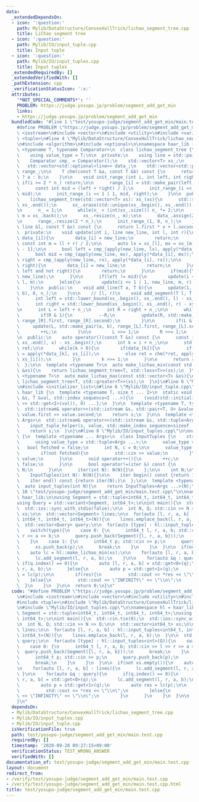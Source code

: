 ```yaml
---
data:
  _extendedDependsOn:
  - icon: ':question:'
    path: Mylib/DataStructure/ConvexHullTrick/lichao_segment_tree.cpp
    title: LiChao segment tree
  - icon: ':question:'
    path: Mylib/IO/input_tuple.cpp
    title: Input tuple
  - icon: ':question:'
    path: Mylib/IO/input_tuples.cpp
    title: Input tuples
  _extendedRequiredBy: []
  _extendedVerifiedWith: []
  _pathExtension: cpp
  _verificationStatusIcon: ':x:'
  attributes:
    '*NOT_SPECIAL_COMMENTS*': ''
    PROBLEM: https://judge.yosupo.jp/problem/segment_add_get_min
    links:
    - https://judge.yosupo.jp/problem/segment_add_get_min
  bundledCode: "#line 1 \"test/yosupo-judge/segment_add_get_min/main.test.cpp\"\n\
    #define PROBLEM \"https://judge.yosupo.jp/problem/segment_add_get_min\"\n\n#include\
    \ <iostream>\n#include <vector>\n#include <utility>\n#include <variant>\n#include\
    \ <tuple>\n#line 4 \"Mylib/DataStructure/ConvexHullTrick/lichao_segment_tree.cpp\"\
    \n#include <algorithm>\n#include <optional>\n\nnamespace haar_lib {\n  template\
    \ <typename T, typename Comparator>\n  class lichao_segment_tree {\n  public:\n\
    \    using value_type = T;\n\n  private:\n    using line = std::pair<T, T>;\n\n\
    \    Comparator cmp_ = Comparator();\n    std::vector<T> xs_;\n    int n_;\n \
    \   std::vector<std::optional<line>> data_;\n    std::vector<std::pair<int, int>>\
    \ range_;\n\n    T chm(const T &a, const T &b) const {\n      return cmp_(a, b)\
    \ ? a : b;\n    }\n\n    void init_range_(int i, int left, int right){\n     \
    \ if(i >= 2 * n_) return;\n\n      range_[i] = std::make_pair(left, right);\n\
    \      const int mid = (left + right) / 2;\n      init_range_(i << 1 | 0, left,\
    \ mid);\n      init_range_(i << 1 | 1, mid, right);\n    }\n\n  public:\n    lichao_segment_tree(){}\n\
    \    lichao_segment_tree(std::vector<T> xs): xs_(xs){\n      std::sort(xs_.begin(),\
    \ xs_.end());\n      xs_.erase(std::unique(xs_.begin(), xs_.end()), xs_.end());\n\
    \n      n_ = 1;\n      while(n_ < (int)xs_.size()) n_ *= 2;\n\n      const auto\
    \ m = xs_.back();\n      xs_.resize(n_, m);\n\n      data_.assign(2 * n_, std::nullopt);\n\
    \n      range_.resize(2 * n_);\n      init_range_(1, 0, n_);\n    }\n\n    T apply(const\
    \ line &l, const T &x) const {\n      return l.first * x + l.second;\n    }\n\n\
    \  private:\n    void update(int i, line new_line, int l, int r){\n      if(not\
    \ data_[i]){\n        data_[i] = new_line;\n        return;\n      }\n\n     \
    \ const int m = (l + r) / 2;\n\n      auto lx = xs_[l], mx = xs_[m], rx = xs_[r\
    \ - 1];\n\n      bool left = cmp_(apply(new_line, lx), apply(*data_[i], lx));\n\
    \      bool mid = cmp_(apply(new_line, mx), apply(*data_[i], mx));\n      bool\
    \ right = cmp_(apply(new_line, rx), apply(*data_[i], rx));\n\n      if(left and\
    \ right){\n        data_[i] = new_line;\n        return;\n      }\n\n      if(not\
    \ left and not right){\n        return;\n      }\n\n      if(mid){\n        std::swap(*data_[i],\
    \ new_line);\n      }\n\n      if(left != mid){\n        update(i << 1 | 0, new_line,\
    \ l, m);\n      }else{\n        update(i << 1 | 1, new_line, m, r);\n      }\n\
    \    }\n\n  public:\n    void add_line(T a, T b){\n      update(1, std::make_pair(a,\
    \ b), 0, n_);\n    }\n\n    // [l, r)\n    void add_segment(T l, T r, T a, T b){\n\
    \      int left = std::lower_bound(xs_.begin(), xs_.end(), l) - xs_.begin();\n\
    \      int right = std::lower_bound(xs_.begin(), xs_.end(), r) - xs_.begin();\n\
    \n      int L = left + n_;\n      int R = right + n_;\n\n      while(L < R){\n\
    \        if(R & 1){\n          --R;\n          update(R, std::make_pair(a, b),\
    \ range_[R].first, range_[R].second);\n        }\n\n        if(L & 1){\n     \
    \     update(L, std::make_pair(a, b), range_[L].first, range_[L].second);\n  \
    \        ++L;\n        }\n\n        L >>= 1;\n        R >>= 1;\n      }\n    }\n\
    \n  public:\n    auto operator()(const T &x) const {\n      const int i = std::lower_bound(xs_.begin(),\
    \ xs_.end(), x) - xs_.begin();\n      int k = i + n_;\n\n      std::optional<T>\
    \ ret;\n\n      while(k > 0){\n        if(data_[k]){\n          if(not ret) ret\
    \ = apply(*data_[k], xs_[i]);\n          else ret = chm(*ret, apply(*data_[k],\
    \ xs_[i]));\n        }\n        k >>= 1;\n      }\n\n      return ret;\n    }\n\
    \  };\n\n  template <typename T>\n  auto make_lichao_min(const std::vector<T>\
    \ &xs){\n    return lichao_segment_tree<T, std::less<T>>(xs);\n  }\n\n  template\
    \ <typename T>\n  auto make_lichao_max(const std::vector<T> &xs){\n    return\
    \ lichao_segment_tree<T, std::greater<T>>(xs);\n  }\n}\n#line 6 \"Mylib/IO/input_tuples.cpp\"\
    \n#include <initializer_list>\n#line 6 \"Mylib/IO/input_tuple.cpp\"\n\nnamespace\
    \ haar_lib {\n  template <typename T, size_t ... I>\n  static void input_tuple_helper(std::istream\
    \ &s, T &val, std::index_sequence<I ...>){\n    (void)std::initializer_list<int>{(void(s\
    \ >> std::get<I>(val)), 0) ...};\n  }\n\n  template <typename T, typename U>\n\
    \  std::istream& operator>>(std::istream &s, std::pair<T, U> &value){\n    s >>\
    \ value.first >> value.second;\n    return s;\n  }\n\n  template <typename ...\
    \ Args>\n  std::istream& operator>>(std::istream &s, std::tuple<Args ...> &value){\n\
    \    input_tuple_helper(s, value, std::make_index_sequence<sizeof ... (Args)>());\n\
    \    return s;\n  }\n}\n#line 8 \"Mylib/IO/input_tuples.cpp\"\n\nnamespace haar_lib\
    \ {\n  template <typename ... Args>\n  class InputTuples {\n    struct iter {\n\
    \      using value_type = std::tuple<Args ...>;\n      value_type value;\n   \
    \   bool fetched = false;\n      int N, c = 0;\n\n      value_type operator*(){\n\
    \        if(not fetched){\n          std::cin >> value;\n        }\n        return\
    \ value;\n      }\n\n      void operator++(){\n        ++c;\n        fetched =\
    \ false;\n      }\n\n      bool operator!=(iter &) const {\n        return c <\
    \ N;\n      }\n\n      iter(int N): N(N){}\n    };\n\n    int N;\n\n  public:\n\
    \    InputTuples(int N): N(N){}\n\n    iter begin() const {return iter(N);}\n\
    \    iter end() const {return iter(N);}\n  };\n\n  template <typename ... Args>\n\
    \  auto input_tuples(int N){\n    return InputTuples<Args ...>(N);\n  }\n}\n#line\
    \ 10 \"test/yosupo-judge/segment_add_get_min/main.test.cpp\"\n\nnamespace hl =\
    \ haar_lib;\n\nusing Segment = std::tuple<int64_t, int64_t, int64_t, int64_t>;\n\
    using Query = std::variant<Segment, int64_t>;\n\nint main(){\n  std::cin.tie(0);\n\
    \  std::ios::sync_with_stdio(false);\n\n  int N, Q; std::cin >> N >> Q;\n\n  std::vector<int64_t>\
    \ xs;\n\n  std::vector<Segment> lines;\n\n  for(auto [l, r, a, b] : hl::input_tuples<int64_t,\
    \ int64_t, int64_t, int64_t>(N)){\n    lines.emplace_back(l, r, a, b);\n  }\n\n\
    \  std::vector<Query> query;\n\n  for(auto [type] : hl::input_tuples<int>(Q)){\n\
    \    switch(type){\n    case 0: {\n      int64_t l, r, a, b; std::cin >> l >>\
    \ r >> a >> b;\n      query.push_back(Segment({l, r, a, b}));\n      break;\n\
    \    }\n    case 1: {\n      int64_t p; std::cin >> p;\n      query.push_back(p);\n\
    \      xs.push_back(p);\n      break;\n    }\n    }\n  }\n\n  if(not xs.empty()){\n\
    \    auto lc = hl::make_lichao_min(xs);\n\n    for(auto [l, r, a, b] : lines){\n\
    \      lc.add_segment(l, r, a, b);\n    }\n\n    for(auto &q : query){\n     \
    \ if(q.index() == 0){\n        auto [l, r, a, b] = std::get<0>(q);\n        lc.add_segment(l,\
    \ r, a, b);\n      }else{\n        auto p = std::get<1>(q);\n        auto res\
    \ = lc(p);\n\n        if(res){\n          std::cout << *res << \"\\n\";\n    \
    \    }else{\n          std::cout << \"INFINITY\" << \"\\n\";\n        }\n    \
    \  }\n    }\n  }\n\n  return 0;\n}\n"
  code: "#define PROBLEM \"https://judge.yosupo.jp/problem/segment_add_get_min\"\n\
    \n#include <iostream>\n#include <vector>\n#include <utility>\n#include <variant>\n\
    #include <tuple>\n#include \"Mylib/DataStructure/ConvexHullTrick/lichao_segment_tree.cpp\"\
    \n#include \"Mylib/IO/input_tuples.cpp\"\n\nnamespace hl = haar_lib;\n\nusing\
    \ Segment = std::tuple<int64_t, int64_t, int64_t, int64_t>;\nusing Query = std::variant<Segment,\
    \ int64_t>;\n\nint main(){\n  std::cin.tie(0);\n  std::ios::sync_with_stdio(false);\n\
    \n  int N, Q; std::cin >> N >> Q;\n\n  std::vector<int64_t> xs;\n\n  std::vector<Segment>\
    \ lines;\n\n  for(auto [l, r, a, b] : hl::input_tuples<int64_t, int64_t, int64_t,\
    \ int64_t>(N)){\n    lines.emplace_back(l, r, a, b);\n  }\n\n  std::vector<Query>\
    \ query;\n\n  for(auto [type] : hl::input_tuples<int>(Q)){\n    switch(type){\n\
    \    case 0: {\n      int64_t l, r, a, b; std::cin >> l >> r >> a >> b;\n    \
    \  query.push_back(Segment({l, r, a, b}));\n      break;\n    }\n    case 1: {\n\
    \      int64_t p; std::cin >> p;\n      query.push_back(p);\n      xs.push_back(p);\n\
    \      break;\n    }\n    }\n  }\n\n  if(not xs.empty()){\n    auto lc = hl::make_lichao_min(xs);\n\
    \n    for(auto [l, r, a, b] : lines){\n      lc.add_segment(l, r, a, b);\n   \
    \ }\n\n    for(auto &q : query){\n      if(q.index() == 0){\n        auto [l,\
    \ r, a, b] = std::get<0>(q);\n        lc.add_segment(l, r, a, b);\n      }else{\n\
    \        auto p = std::get<1>(q);\n        auto res = lc(p);\n\n        if(res){\n\
    \          std::cout << *res << \"\\n\";\n        }else{\n          std::cout\
    \ << \"INFINITY\" << \"\\n\";\n        }\n      }\n    }\n  }\n\n  return 0;\n\
    }\n"
  dependsOn:
  - Mylib/DataStructure/ConvexHullTrick/lichao_segment_tree.cpp
  - Mylib/IO/input_tuples.cpp
  - Mylib/IO/input_tuple.cpp
  isVerificationFile: true
  path: test/yosupo-judge/segment_add_get_min/main.test.cpp
  requiredBy: []
  timestamp: '2020-09-28 09:27:15+09:00'
  verificationStatus: TEST_WRONG_ANSWER
  verifiedWith: []
documentation_of: test/yosupo-judge/segment_add_get_min/main.test.cpp
layout: document
redirect_from:
- /verify/test/yosupo-judge/segment_add_get_min/main.test.cpp
- /verify/test/yosupo-judge/segment_add_get_min/main.test.cpp.html
title: test/yosupo-judge/segment_add_get_min/main.test.cpp
---
```

